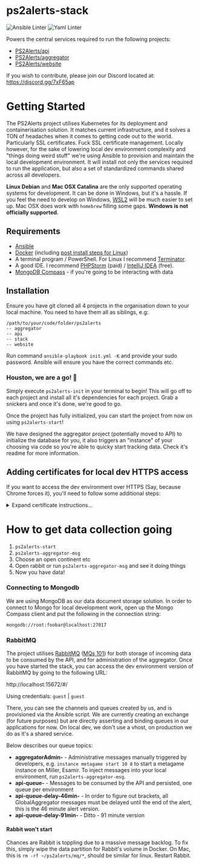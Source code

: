 # ps2alerts-stack

![Ansible Linter](https://github.com/ps2alerts/stack/workflows/Ansible%20Linter/badge.svg) ![Yaml Linter](https://github.com/ps2alerts/stack/workflows/Yaml%20Lint/badge.svg) 

Powers the central services required to run the following projects:
 
* [PS2Alerts/api](https://github.com/PS2Alerts/api)
* [PS2Alerts/aggregator](https://github.com/PS2Alerts/aggregator)
* [PS2Alerts/website](https://github.com/PS2Alerts/website)

If you wish to contribute, please join our Discord located at: https://discord.gg/7xF65ap

# Getting Started

The PS2Alerts project utilises Kubernetes for its deployment and containerisation solution. It matches current infrastructure, and it solves a TON of headaches when it comes to getting code out to the world. Particularly SSL certificates. Fuck SSL certificate management. Locally however, for the sake of lowering local dev environment complexity and "things doing weird stuff" we're using Ansible to provision and maintain the local development environment. It will install not only the services required to run the application, but also a set of standardized commands shared across all developers.

**Linux Debian** and **Mac OSX Catalina** are the only supported operating systems for development. It can be done in Windows, but it's a hassle. If you feel the need to develop on Windows, [WSL2](https://docs.microsoft.com/en-us/windows/wsl/install) will be much easier to set up. Mac OSX does work with `homebrew` filling some gaps. **Windows is not officially supported.**

## Requirements

* [Ansible](https://docs.ansible.com/ansible/latest/installation_guide/intro_installation.html#installing-ansible-on-ubuntu)
* [Docker](https://docs.docker.com/get-docker) (including [post install steps for Linux](https://docs.docker.com/engine/install/linux-postinstall/))
* A terminal program / PowerShell. For Linux I recommend [Terminator](https://gnometerminator.blogspot.com/p/introduction.html).
* A good IDE. I recommend [PHPStorm](https://www.jetbrains.com/phpstorm/) (paid) / [IntelliJ IDEA](https://www.jetbrains.com/idea/) (free).
* [MongoDB Compass](https://www.mongodb.com/products/compass) - if you're going to be interacting with data 

## Installation

Ensure you have git cloned all 4 projects in the organisation down to your local machine. You need to have them all as siblings, e.g:

```
/path/to/your/code/folder/ps2alerts
-- aggregator
-- api
-- stack
-- website
```

Run command `ansible-playbook init.yml -K` and provide your sudo password. Ansible will ensure you have the correct commands etc. 

### Houston, we are a go! :rocket:

Simply execute `ps2alerts-init` in your terminal to begin! This will go off to each project and install all it's dependencies for each project. Grab a snickers and once it's done, we're good to go.

Once the project has fully initialized, you can start the project from now on using `ps2alerts-start`!

We have designed the aggregator project (potentially moved to API) to initialize the database for you, it also triggers an "instance" of your choosing via code so you're able to quicky start tracking data. Check it's readme for more information.


## Adding certificates for local dev HTTPS access

If you want to access the dev environment over HTTPS (Say, because Chrome forces it), you'll need to follow some additional steps:
<details>
    <summary>Expand certificate instructions...</summary>

1. The following needs to be added to `traefik/config/config.yml`
    ```yaml
    tls:
      stores:
        default:
          defaultCertificate:
            certFile: /etc/certs/api.dev.ps2alerts.com.pem
            keyFile: /etc/certs/api.dev.ps2alerts.com-key.pem
      certificates:
      - certFile: /etc/certs/api.dev.ps2alerts.com.pem
        keyFile: /etc/certs/api.dev.ps2alerts.com-key.pem
      - certFile: /etc/certs/dev.ps2alerts.com.pem
        keyFile: /etc/certs/dev.ps2alerts.com-key.pem
      - certFile: /etc/certs/wss.dev.ps2alerts.com.pem
        keyFile: /etc/certs/wss.dev.ps2alerts.com-key.pem
    ```
2. The referenced certificates must be generated and placed in the ~/ps2alerts/certs/ directory. To generate **local** self-signed certs:
   Steps generally referenced from: https://www.section.io/engineering-education/how-to-get-ssl-https-for-localhost/
    - `cd ~/ps2alerts/certs`
    - `openssl genrsa -out CA.key -des3 2048`
    - `openssl req -x509 -sha256 -new -nodes -days 365 -key CA.key -out CA.crt`
      - Note: Be consistent about the Country code and other details when creating this root certificate and the `ps2alerts_dev.csr` file
      - Also on Linux you can extend the validity of the cert if you like, but MacOS caps it at 365 days.
    - `touch ps2alerts_dev.ext`
        ```txt    
        # Add the following contents to ~/ps2alerts/certs/ps2alerts_dev.ext:
        authorityKeyIdentifier = keyid,issuer
        basicConstraints = CA:FALSE
        keyUsage = digitalSignature, nonRepudiation, keyEncipherment, dataEncipherment
        subjectAltName = @alt_names

        [alt_names]
        DNS.1 = localhost
        DNS.2 = dev.ps2alerts.com
        DNS.3 = dev.api.ps2alerts.com
        DNS.4 = dev.router.ps2alerts.com
        IP.1 = 127.0.0.1
        IP.2 = 127.0.0.1
        IP.3 = 127.0.0.1
        IP.4 = 127.0.0.1
        ```
    - `openssl genrsa -out ps2alerts_dev.key -des3 2048`
    - `openssl req -new -key ps2alerts_dev.key -out ps2alerts_dev.csr`
    - `openssl x509 -req -in ps2alerts_dev.csr -CA CA.crt -CAkey CA.key -CAcreateserial -days 365 -sha256 -extfile ps2alerts_dev.ext -out api.dev.ps2alerts.com.pem`
      - Should use the same Country code and other details as `CA.crt`
    - `openssl rsa -in ps2alerts_dev.key -out api.dev.ps2alerts.com-key.pem`
    - `cp api.dev.ps2alerts.com-key.pem dev.ps2alerts.com-key.pem && cp api.dev.ps2alerts.com.pem dev.ps2alerts.com.pem`
    - `cp api.dev.ps2alerts.com-key.pem wss.dev.ps2alerts.com-key.pem && cp api.dev.ps2alerts.com.pem wss.dev.ps2alerts.com.pem`
    - Add ~/ps2alerts/certs/CA.crt as a trusted root certificate
      - For MacOS users:
        - Open your `dev.ps2alerts.com.pem` file in Finder
        - Change destination to `system`
        - Once added, go to the Keychain Access program, then go to `System`
        - Find your cert, it should be called `dev.ps2alerts.com`. Double click on it to open it
        - Open up the trust section
        - Change "when using this certificate" to `Always Trust`
        - You will be prompted for your touch ID / password
      - For Chrome on Windows
        - Navigate to `Settings -> Security and Privacy -> Security -> Manage certificates`
        - This opens the system cert management tool.
        - Click `Import...` and navigate to where you saved the `CA.crt` file
          - (If using WSL2 you'll need to copy it to a windows directory like `/mnt/c/Users/<you>/Documents`)
        - Click `Next` and change "Certification store" to `Trusted Root Certification Authorities`
        - Click `Next` and then `Finish`
3. In `traefik/traefik.yml`, uncomment the following section:
    ```yaml
     # # HTTPS/TLS certificate configuration
     # file:
     #  filename:
     #     /config/config.yml
    ```

</details>

# How to get data collection going

1) `ps2alerts-start`
2) `ps2alerts-aggregator-msg`
3) Choose an open continent etc
4) Open rabbit or run `ps2alerts-aggregator-msg` and see it doing things
5) Now you have data!

### Connecting to Mongodb

We are using MongoDB as our data document storage solution. In order to connect to Mongo for local development work, open up the Mongo Compass client and put the following in the connection string:

`mongodb://root:foobar@localhost:27017`

### RabbitMQ

The project utilises [RabbitMQ](https://www.rabbitmq.com/) ([MQs 101](https://www.youtube.com/watch?v=oUJbuFMyBDk)) for both storage of incoming data to be consumed by the API, and for administration of the aggregator. Once you have started the stack, you can access the dev environment version of RabbitMQ by going to the following URL: 

http://localhost:15672/#/

Using credentials: `guest` | `guest`

There, you can see the channels and queues created by us, and is provisioned via the Ansible script. We are currently creating an exchange (for future purposes) but are directly asserting and binding queues in our applications for now. On local dev, we don't use a vhost, on production we do as it's a shared service.

Below describes our queue topics:

* **aggregatorAdmin-<env>** - Administrative messages manually triggered by developers, e.g. `instance metagame start 10 8` to start a metagame instance on Miller, Esamir. To inject messages into your local environment, run `ps2alerts-aggregator-msg`.
* **api-queue-<env>** - Messages to be consumed by the API and persisted, one queue per environment
* **api-queue-delay-46min-<env>** - In order to figure out brackets, all GlobalAggregator messages must be delayed until the end of the alert, this is the 46 minute alert version.
* **api-queue-delay-91min-<env>** - Ditto - 91 minute version

#### Rabbit won't start

Chances are Rabbit is toppling due to a massive message backlog. To fix this, simply wipe the data partition for Rabbit's volume in Docker. On Mac, this is `rm -rf ~/ps2alerts/mq/*`, should be similar for linux. Restart Rabbit.
